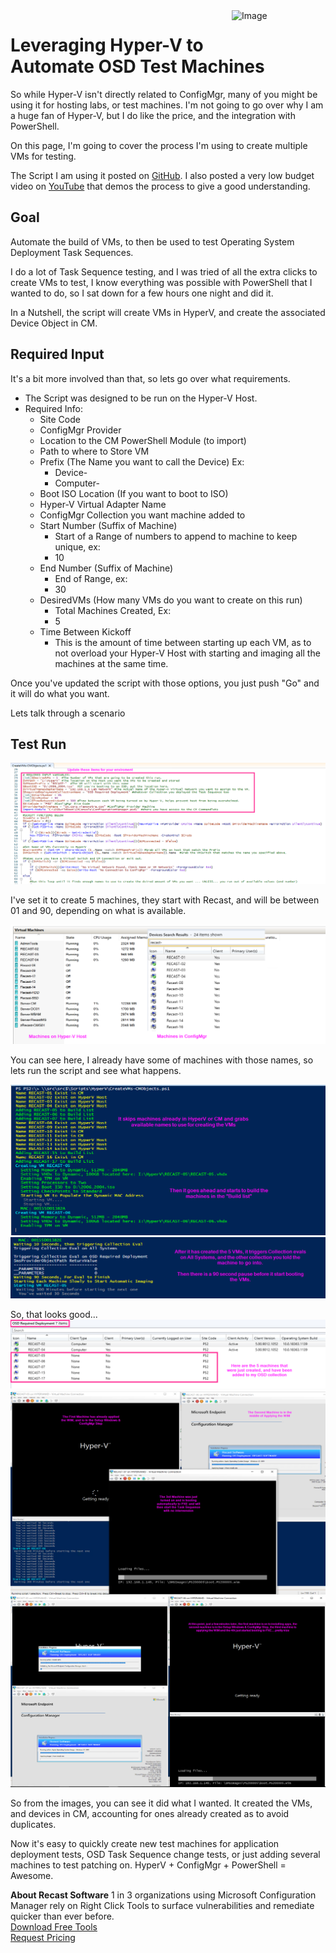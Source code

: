 <img style="float: right;" src="https://docs.recastsoftware.com/media/Recast-Logo-Dark_Horizontal_nav.png"  alt="Image" height="43" width="150">

# Leveraging Hyper-V to Automate OSD Test Machines

So while Hyper-V isn't directly related to ConfigMgr, many of you might be using it for hosting labs, or test machines.  I'm not going to go over why I am a huge fan of Hyper-V, but I do like the price, and the integration with PowerShell.

On this page, I'm going to cover the process I'm using to create multiple VMs for testing.

The Script I am using it posted on [GitHub](https://github.com/gwblok/garytown/blob/master/HyperV/BuildVMs_OSD.ps1).  I also posted a very low budget video on [YouTube](https://www.youtube.com/watch?v=RLSejEE7YIY&feature=youtu.be) that demos the process to give a good understanding.  

## Goal

Automate the build of VMs, to then be used to test Operating System Deployment Task Sequences.

I do a lot of Task Sequence testing, and I was tried of all the extra clicks to create VMs to test, I know everything was possible with PowerShell that I wanted to do, so I sat down for a few hours one night and did it.

In a Nutshell, the script will create VMs in HyperV, and create the associated Device Object in CM.

## Required Input

It's a bit more involved than that, so lets go over what requirements.

- The Script was designed to be run on the Hyper-V Host.  
- Required Info:
  - Site Code
  - ConfigMgr Provider
  - Location to the CM PowerShell Module (to import)
  - Path to where to Store VM
  - Prefix (The Name you want to call the Device) Ex:
    - Device-
    - Computer-
  - Boot ISO Location (If you want to boot to ISO)
  - Hyper-V Virtual Adapter Name
  - ConfigMgr Collection you want machine added to
  - Start Number (Suffix of Machine)
    - Start of a Range of numbers to append to machine to keep unique, ex:
    - 10
  - End Number (Suffix of Machine)
    - End of Range, ex:
    - 30
  - DesiredVMs (How many VMs do you want to create on this run)
    - Total Machines Created, Ex:
    - 5
  - Time Between Kickoff
    - This is the amount of time between starting up each VM, as to not overload your Hyper-V Host with starting and imaging all the machines at the same time.

Once you've updated the script with those options, you just push "Go" and it will do what you want.

Lets talk through a scenario

## Test Run

[![HyperV Automate 01](media/HyperVAutomate01.png)](media/HyperVAutomate01.png)

I've set it to create 5 machines, they start with Recast, and will be between 01 and 90, depending on what is available.

[![HyperV Automate 02](media/HyperVAutomate02.png)](media/HyperVAutomate02.png)

You can see here, I already have some of machines with those names, so lets run the script and see what happens.

[![HyperV Automate 03](media/HyperVAutomate03.png)](media/HyperVAutomate03.png)
[![HyperV Automate 04](media/HyperVAutomate04.png)](media/HyperVAutomate04.png)

So, that looks good...
[![HyperV Automate 05](media/HyperVAutomate05.png)](media/HyperVAutomate05.png)
[![HyperV Automate 06](media/HyperVAutomate06.png)](media/HyperVAutomate06.png)
[![HyperV Automate 07](media/HyperVAutomate07.png)](media/HyperVAutomate07.png)

So from the images, you can see it did what I wanted.  It created the VMs, and devices in CM, accounting for ones already created as to avoid duplicates.

Now it's easy to quickly create new test machines for application deployment tests, OSD Task Sequence change tests, or just adding several machines to test patching on.  HyperV + ConfigMgr + PowerShell = Awesome. 

**About Recast Software**
1 in 3 organizations using Microsoft Configuration Manager rely on Right Click Tools to surface vulnerabilities and remediate quicker than ever before.  
[Download Free Tools](https://www.recastsoftware.com/?utm_source=cmdocs&utm_medium=referral&utm_campaign=cmdocs#formarea)  
[Request Pricing](https://www.recastsoftware.com/pricing?utm_source=cmdocs&utm_medium=referral&utm_campaign=cmdocs)
